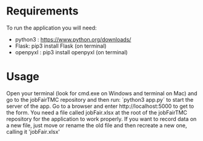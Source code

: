 # Requirements

To run the application you will need:
- python3 : https://www.python.org/downloads/
- Flask: pip3 install Flask (on terminal)
- openpyxl : pip3 install openpyxl (on terminal)

# Usage

Open your terminal (look for cmd.exe on Windows and terminal on Mac) and go to the jobFairTMC repository and then run: ´python3 app.py´ to start the server of the app.
Go to a browser and enter http://localhost:5000 to get to the form.
You need a file called jobFair.xlsx at the root of the jobFairTMC repository for the application to work properly.
If you want to record data on a new file, just move or rename the old file and then recreate a new one, calling it 'jobFair.xlsx'
